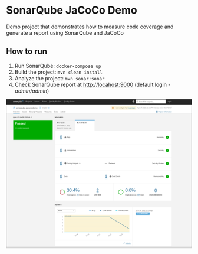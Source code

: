 # SonarQube JaCoCo Demo
Demo project that demonstrates how to measure code coverage and generate a report using SonarQube and JaCoCo

## How to run
1. Run SonarQube: `docker-compose up`
2. Build the project: `mvn clean install`
3. Analyze the project: `mvn sonar:sonar`
4. Check SonarQube report at [http://locahost:9000](http://localhost:9000) (default login - *admin/admin*)

![SonarQube Report](docs/images/report.png)
